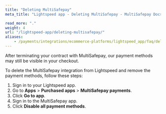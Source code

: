 ```yaml
---
title: "Deleting MultiSafepay"
meta_title: "Lightspeed app - Deleting MultiSafepay - MultiSafepay Docs"

read_more: "."
weight: 4
url: "/lightspeed-app/deleting-multisafepay/"
aliases:
    - /payments/integrations/ecommerce-platforms/lightspeed_app/faq/deleting-multisafepay/
---
```


After terminating your contract with MultiSafepay, our payment methods may still be visible in your checkout. 

To delete the MultiSafepay integration from Lightspeed and remove the payment methods, follow these steps:

1. Sign in to your Lightspeed app.
2. Go to **Apps** > **Purchased apps** > **MultiSafepay payments**.
3. Click **Go to app**.
4. Sign in to the MultiSafepay app.
5. Click **Disable all payment methods**.




